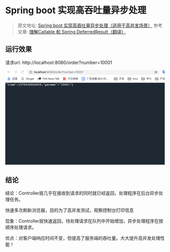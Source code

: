 # Spring boot 实现高吞吐量异步处理

> 原文地址: [Spring boot 实现高吞吐量异步处理（适用于高并发场景）](https://www.cnblogs.com/jonban/p/async.html)
> 参考文章: [理解Callable 和 Spring DeferredResult（翻译）](https://www.cnblogs.com/aheizi/p/5659030.html)

## 运行效果


请求url: http://localhost:8080/order?number=10001

![](https://raw.githubusercontent.com/gaohanghang/images/master/img/20191010173855.png)

## 结论

结论：Controller层几乎在接收到请求的同时就已经返回，处理程序在后台异步处理任务。

快速多次刷新浏览器，目的为了高并发测试，观察控制台打印信息

现象：Controller层快速返回，待处理请求在队列中开始增加，异步处理程序在按顺序处理请求。

优点：对客户端响应时间不变，但提高了服务端的吞吐量。大大提升高并发处理性能！


